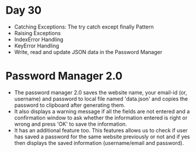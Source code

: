 # Day 30

- Catching Exceptions: The try catch except finally Pattern
- Raising Exceptions
- IndexError Handling
- KeyError Handling
- Write, read and update JSON data in the Password Manager

# Password Manager 2.0

- The password manager 2.0 saves the website name, your email-id (or, username) and password to local file named
  'data.json' and copies the password to clipboard after generating them.
- It also displays a warning message if all the fields are not entered and a confirmation window to ask whether the
  information entered is right or wrong and press 'OK' to save the information.
- It has an additional feature too. This features allows us to check if user has saved a password for the same website
  previously or not and if yes then displays the saved information (username/email and password).